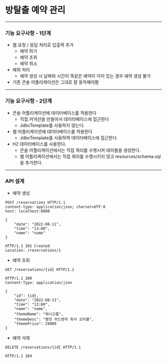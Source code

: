 # 방탈출 예약 관리

---

### 기능 요구사항 - 1단계

- 웹 요청 / 응답 처리로 입출력 추가
  - 예약 하기
  - 예약 조회
  - 예약 취소
- 예외 처리
  - 예약 생성 시 날짜와 시간이 똑같은 예약이 이미 있는 경우 예약 생성 불가
- 기존 콘솔 어플리케이션은 그대로 잘 동작해야함

---

### 기능 요구사항 - 2단계

- 콘솔 어플리케이션에 데이터베이스를 적용한다
  - 직접 커넥션을 만들어서 데이터베이스에 접근한다
  - JdbcTemplate를 사용하지 않는다.
- 웹 어플리케이션에 데이터베이스를 적용한다
  - JdbcTemplate를 사용하여 데이터베이스에 접근한다.
- H2 데이터베이스를 사용한다.
  - 콘솔 어플리케이션에서는 직접 쿼리를 수행시켜 테이블을 생성한다.
  - 웹 어플리케이션에서는 직접 쿼리를 수행시키지 않고 resources/schema.sql을 추가한다.

---

### API 설계

- 예약 생성

```
POST /reservations HTTP/1.1
content-type: application/json; charset=UTF-8
host: localhost:8080

{
    "date": "2022-08-11",
    "time": "13:00",
    "name": "name"
}
```
```
HTTP/1.1 201 Created
Location: /reservations/1
```

- 예약 조회
```
GET /reservations/{id} HTTP/1.1
```
```
HTTP/1.1 200 
Content-Type: application/json

{
    "id": {id},
    "date": "2022-08-11",
    "time": "13:00",
    "name": "name",
    "themeName": "워너고홈",
    "themeDesc": "병맛 어드벤처 회사 코믹물",
    "themePrice": 29000
}
```

- 예약 삭제
```
DELETE /reservations/{id} HTTP/1.1
```
```
HTTP/1.1 204
```